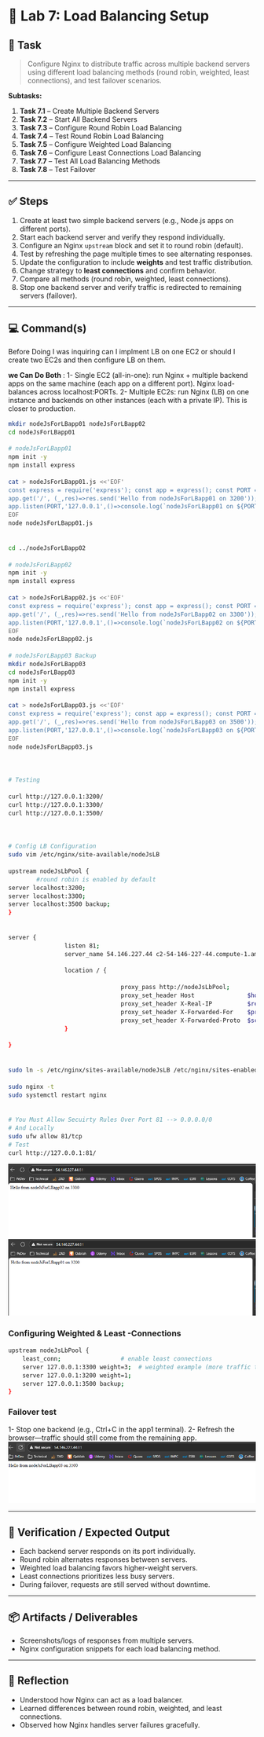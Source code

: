 # 🧪 Lab 7: Load Balancing Setup

## 📝 Task

> Configure Nginx to distribute traffic across multiple backend servers using different load balancing methods (round robin, weighted, least connections), and test failover scenarios.

**Subtasks:**

1. **Task 7.1** – Create Multiple Backend Servers
2. **Task 7.2** – Start All Backend Servers
3. **Task 7.3** – Configure Round Robin Load Balancing
4. **Task 7.4** – Test Round Robin Load Balancing
5. **Task 7.5** – Configure Weighted Load Balancing
6. **Task 7.6** – Configure Least Connections Load Balancing
7. **Task 7.7** – Test All Load Balancing Methods
8. **Task 7.8** – Test Failover

---

## ✅ Steps

1. Create at least two simple backend servers (e.g., Node.js apps on different ports).
2. Start each backend server and verify they respond individually.
3. Configure an Nginx `upstream` block and set it to round robin (default).
4. Test by refreshing the page multiple times to see alternating responses.
5. Update the configuration to include **weights** and test traffic distribution.
6. Change strategy to **least connections** and confirm behavior.
7. Compare all methods (round robin, weighted, least connections).
8. Stop one backend server and verify traffic is redirected to remaining servers (failover).

---

## 💻 Command(s)
Before Doing I was inquiring can I implment LB on one EC2 or should I create two EC2s and then configure LB on them. 

**we Can Do Both** :
1- Single EC2 (all-in-one): run Nginx + multiple backend apps on the same machine (each app on a different port). Nginx load-balances across localhost:PORTs.
2- Multiple EC2s: run Nginx (LB) on one instance and backends on other instances (each with a private IP). This is closer to production.

```bash
mkdir nodeJsForLBapp01 nodeJsForLBapp02
cd nodeJsForLBapp01

# nodeJsForLBapp01
npm init -y
npm install express

cat > nodeJsForLBapp01.js <<'EOF'
const express = require('express'); const app = express(); const PORT = 3200;
app.get('/', (_,res)=>res.send('Hello from nodeJsForLBapp01 on 3200'));
app.listen(PORT,'127.0.0.1',()=>console.log(`nodeJsForLBapp01 on ${PORT}`));
EOF
node nodeJsForLBapp01.js


cd ../nodeJsForLBapp02

# nodeJsForLBapp02
npm init -y
npm install express

cat > nodeJsForLBapp02.js <<'EOF'
const express = require('express'); const app = express(); const PORT = 3300;
app.get('/', (_,res)=>res.send('Hello from nodeJsForLBapp02 on 3300'));
app.listen(PORT,'127.0.0.1',()=>console.log(`nodeJsForLBapp02 on ${PORT}`));
EOF
node nodeJsForLBapp02.js

# nodeJsForLBapp03 Backup
mkdir nodeJsForLBapp03
cd nodeJsForLBapp03
npm init -y
npm install express

cat > nodeJsForLBapp03.js <<'EOF'
const express = require('express'); const app = express(); const PORT = 3500;
app.get('/', (_,res)=>res.send('Hello from nodeJsForLBapp03 on 3500'));
app.listen(PORT,'127.0.0.1',()=>console.log(`nodeJsForLBapp03 on ${PORT}`));
EOF
node nodeJsForLBapp03.js



# Testing

curl http://127.0.0.1:3200/
curl http://127.0.0.1:3300/
curl http://127.0.0.1:3500/



# Config LB Configuration
sudo vim /etc/nginx/site-available/nodeJsLB

upstream nodeJsLbPool {
        #round robin is enabled by default
server localhost:3200;
server localhost:3300;
server localhost:3500 backup;
}


server {
                listen 81;
                server_name 54.146.227.44 c2-54-146-227-44.compute-1.amazonaws.com;

                location / {

                                proxy_pass http://nodeJsLbPool;
								proxy_set_header Host               $host;
        						proxy_set_header X-Real-IP          $remote_addr;
        						proxy_set_header X-Forwarded-For    $proxy_add_x_forwarded_for;
        						proxy_set_header X-Forwarded-Proto  $scheme;
                }

}


sudo ln -s /etc/nginx/sites-available/nodeJsLB /etc/nginx/sites-enabled/

sudo nginx -t
sudo systemctl restart nginx


# You Must Allow Secuirty Rules Over Port 81 --> 0.0.0.0/0
# And Locally 
sudo ufw allow 81/tcp
# Test
curl http://127.0.0.1:81/

```
![Round Robin-1](../../Assets/image-3.png)
![Round Robin-2](../../Assets/image-4.png)


### Configuring Weighted & Least -Connections

```bash 
upstream nodeJsLbPool {
    least_conn;                 # enable least connections
    server 127.0.0.1:3300 weight=3;  # weighted example (more traffic to app1)
    server 127.0.0.1:3200 weight=1;
    server 127.0.0.1:3500 backup;
}


```
### Failover test

1- Stop one backend (e.g., Ctrl+C in the app1 terminal). 
2- Refresh the browser—traffic should still come from the remaining app.
![Round Robin-3](../../Assets/image-5.png)

---

## 🔎 Verification / Expected Output

* Each backend server responds on its port individually.
* Round robin alternates responses between servers.
* Weighted load balancing favors higher-weight servers.
* Least connections prioritizes less busy servers.
* During failover, requests are still served without downtime.

---

## 📦 Artifacts / Deliverables

* Screenshots/logs of responses from multiple servers.
* Nginx configuration snippets for each load balancing method.

---

## 🧠 Reflection

* Understood how Nginx can act as a load balancer.
* Learned differences between round robin, weighted, and least connections.
* Observed how Nginx handles server failures gracefully.

